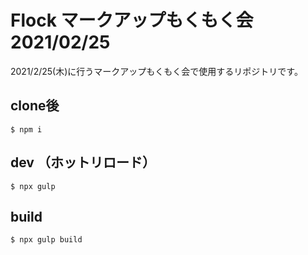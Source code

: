 # Flock マークアップもくもく会 2021/02/25

2021/2/25(木)に行うマークアップもくもく会で使用するリポジトリです。

## clone後
```
$ npm i
```

## dev （ホットリロード）
```
$ npx gulp
```

## build
```
$ npx gulp build
```
